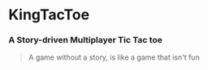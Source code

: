 # **KingTacToe**
### A Story-driven Multiplayer Tic Tac toe

> A game without a story, is like a game that isn't fun

